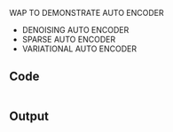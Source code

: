 WAP TO DEMONSTRATE AUTO ENCODER

-  DENOISING AUTO ENCODER
-  SPARSE AUTO ENCODER
-  VARIATIONAL AUTO ENCODER

## Code

```

```

## Output

```

```